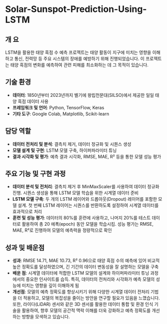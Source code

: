 # Solar-Sunspot-Prediction-Using-LSTM

## 개      요
LSTM을 활용한 태양 흑점 수 예측 프로젝트는 태양 활동이 지구에 미치는 영향을 이해하고 통신, 전력망 등 주요 시스템의 장애를 예방하기 위해 진행되었습니다. 이 프로젝트는 태양 흑점의 변화를 예측하여 관련 피해를 최소화하는 데 그 목적이 있습니다.

## 기술 환경

- **데이터**: 1850년부터 2023년까지 벨기에 왕립천문대(SILSO)에서 제공한 일일 태양 흑점 데이터 사용
- **프레임워크 및 언어**: Python, TensorFlow, Keras
- **기타 도구**: Google Colab, Matplotlib, Scikit-learn

## 담당 역할

- **데이터 전처리 및 분석**: 결측치 제거, 데이터 정규화 및 시퀀스 생성
- **모델 설계 및 구현**: LSTM 모델 구축, 하이퍼파라미터 튜닝
- **결과 시각화 및 평가**: 예측 결과 시각화, RMSE, MAE, R² 등을 통한 모델 성능 평가

## 주요 기능 및 구현 과정

- **데이터 분석 및 전처리**: 결측치 제거 후 MinMaxScaler를 사용하여 데이터 정규화 진행. 시퀀스 생성을 통해 LSTM 모델 학습을 위한 시계열 데이터 준비
- **LSTM 모델 구축**: 두 개의 LSTM 레이어와 드롭아웃(Dropout) 레이어를 포함한 모델 설계. 첫 번째 LSTM 레이어는 시퀀스를 반환하도록 설정하여 시계열 데이터를 효과적으로 처리
- **훈련 및 성능 평가**: 데이터의 80%를 훈련에 사용하고, 나머지 20%를 테스트 데이터로 활용하여 총 20 에폭(epoch) 동안 모델을 학습시킴. 성능 평가는 RMSE, MAE, R²로 진행하여 모델의 예측력을 정량적으로 확인

## 성과 및 배운점

- **성과**: RMSE 14.71, MAE 10.73, R² 0.96으로 태양 흑점 수의 예측에 있어 비교적 높은 정확도를 달성하였으며, 긴 기간의 데이터 변동성을 잘 설명하는 모델을 구축
- **배운 점**: 시계열 데이터에 적합한 LSTM 모델의 설계와 하이퍼파라미터 튜닝 과정에서의 중요한 인사이트를 습득. 특히, 데이터의 전처리와 시각화가 예측 모델의 성능에 미치는 영향을 깊이 이해하게 됨
- **개선점**: 모델의 예측 정확도를 향상시키기 위해 다양한 시계열 데이터 전처리 기법을 더 적용하고, 모델의 복잡성을 줄이는 방안을 연구할 필요가 있음을 느꼈습니다. 또한, 라이다(LiDAR) 센서와 같은 3D 센서를 활용한 데이터 통합 및 환경 인식 기술을 활용하여, 향후 모델의 공간적 맥락 이해를 더욱 강화하고 예측 정확도를 개선하는 방향을 모색하고 있습니다.
